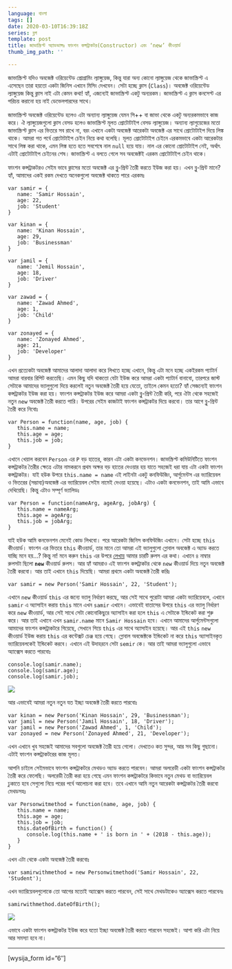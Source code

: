 ```yaml
---
language: বাংলা
tags: []
date: 2020-03-10T16:39:18Z
series: ব্লগ
template: post
title: জাভাস্ক্রিপ্ট অ্যাডভান্সঃ ফাংশন কন্সট্রাকটর(Constructor) এবং ‘new’ কীওয়ার্ড
thumb_img_path: ''

---
```

জাভাস্ক্রিপ্ট যদিও অবজেক্ট ওরিয়েন্টেড প্রোগ্রামিং ল্যাঙ্গুয়েজ, কিন্তু যারা অন্য কোনো ল্যাঙ্গুয়েজ থেকে জাভাস্ক্রিপ্ট এ এসেছেন তারা হয়তো একটা জিনিস এখানে মিসিং দেখবেন। সেটা হচ্ছে ক্লাস (`Class`)। অবজেক্ট ওরিয়েন্টেড ল্যাঙ্গুয়েজ কিন্তু ক্লাস নাই এটা কেমন কথা! হ্যাঁ, এজন্যেই জাভাস্ক্রিপ্ট একটু অন্যরকম। জাভাস্ক্রিপ্ট এ ক্লাস কনসেপ্ট এর পরিচয় করানো হয় নাই ডেভেলপারদের সাথে।

জাভাস্ক্রিপ্ট অবজেক্ট ওরিয়েন্টেড হলেও এটা অন্যান্য ল্যাঙ্গুয়েজ যেমন সি++ বা জাভা থেকে একটু অন্যরকমভাবে কাজ করে। ঐ ল্যাঙ্গুয়েজগুলো ক্লাস বেসড হলেও জাভাস্ক্রিপ্ট মূলত প্রোটোটাইপ বেসড ল্যাঙ্গুয়েজ। অন্যান্য ল্যাগুয়েজের মতো জাভাস্ক্রিপ্ট ক্লাস এর ভিতরে সব রাখে না, বরং এখানে একটা অবজেক্ট আরেকটা অবজেক্ট এর সাথে প্রোটোটাইপ দিয়ে লিঙ্ক থাকে। আমরা গত পর্বে প্রোটোটাইপ চেইন নিয়ে কথা বলেছি। মূলত প্রোটোটাইপ চেইনে এরকমভাবে একটা আরেকটার সাথে লিঙ্ক করা থাকে, এমন লিঙ্ক হতে হতে সবশেষে নাল `null` হয়ে যায়। নাল এর কোনো প্রোটোটাইপ নেই, অর্থাৎ এটাই প্রোটোটাইপ চেইনের শেষ। জাভাস্ক্রিপ্ট এ বলতে গেলে সব অবজেক্টই এরকম প্রোটোটাইপ চেইন থাকে।

ফাংশন কন্সট্রাকটরও সেইম ভাবে ক্লাসের মতো অবজেক্ট এর ব্লু-প্রিন্ট তৈরী করতে ইউজ করা হয়। এখন ব্লু-প্রিন্ট মানে? হ্যাঁ, আমাদের একই রকম দেখতে অনেকগুলো অবজেক্ট থাকতে পারে এরকমঃ

    var samir = { 
       name: 'Samir Hossain',
       age: 22,
       job: 'Student'
    }

    var kinan = { 
       name: 'Kinan Hossain',
       age: 29,
       job: 'Businessman'
    }

    var jamil = { 
       name: 'Jemil Hossain',
       age: 18,
       job: 'Driver'
    }

    var zawad = { 
       name: 'Zawad Ahmed',
       age: 1,
       job: 'Child'
    }

    var zonayed = { 
       name: 'Zonayed Ahmed',
       age: 21,
       job: 'Developer'
    }

এখন প্রত্যেকটা অবজেক্ট আমাদের আলাদা আলাদা করে লিখতে হচ্ছে এখানে, কিন্তু এটা মনে হচ্ছে একইরকম প্যাটার্ন আমরা বারবার রিপিট করতেছি। এমন কিছু যদি থাকতো যেটা ইউজ করে আমরা একটা প্যাটার্ন বানাবো, তারপরে জাস্ট সেটাকে আমাদের ভ্যালুগুলো দিয়ে করলেই নতুন অবজেক্ট তৈরী হয়ে যেতো, তাইলে কেমন হতো? হ্যাঁ সেজন্যেই ফাংশন কন্সট্রাকটর ইউজ করা হয়। ফাংশন কন্সট্রাকটর ইউজ করে আমরা একটা ব্লু-প্রিন্ট তৈরী করি, পরে ঐটা থেকে সহজেই নতুন `new` অবজেক্ট তৈরী করতে পারি। উপরের সেইম কাজটাই ফাংশন কন্সট্রাকটর দিয়ে করবো। তার আগে ব্লু-প্রিন্ট তৈরী করে নিবোঃ

    var Person = function(name, age, job) {
       this.name = name;
       this.age = age;
       this.job = job;
    }

এখানে খেয়াল করবেন `Person` এর `P` বড় হাতের, কারন এটা একটা কনভেনশন। জাভস্ক্রিপ্ট কমিউনিটিতে ফাংশন কন্সট্রাকটর তৈরীর ক্ষেত্রে এটার নামকরনে প্রথম অক্ষর বড় হাতের দেওয়ার হয় যাতে সহজেই ধরা যায় এটা একটা ফাংশন কন্সট্রাকটর। যাই হউক উপরে `this.name = name` এই লাইনটা একটু কনফিউজিং, আর্গুমেন্টস এর ভ্যারিয়েবল ও ভিতরের (সম্ভাব্য)অবজেক্ট এর ভ্যারিয়েবল সেইম নামেই দেওয়া হয়েছে। এটাও একটা কনভেনশন, তাই আমি এভাবে দেখিয়েছি। কিন্তু এটাও সম্পূর্ণ ভ্যালিডঃ

    var Person = function(nameArg, ageArg, jobArg) {
       this.name = nameArg;
       this.age = ageArg;
       this.job = jobArg;
    }

যাই হউক আমি কনভেনশন মেনেই কোড লিখবো। পরে আরেকটা জিনিস কনফিউজিং এখানে। সেটা হচ্ছে `this` কীওয়ার্ড। ফাংশন এর ভিতরে `this` কীওয়ার্ড, তার মানে তো আমরা এই ভ্যালুগুলো গ্লোবাল অবজেক্ট এ অ্যাড করতে যাচ্ছি মনে হয়…? কিন্তু না! মনে করুন `this` এর উপরে [লেখায়](https://js.zonayed.me/#/js-advance/352) আমার চারটি রুলস এর কথা। এখানে ৪ নাম্বার রুলসটা ছিলো **`new`** কীওয়ার্ড রুলস। আর হ্যাঁ আমরাও এই ফাংশন কন্সট্রাকটর থেকে `new` কীওয়ার্ড দিয়ে নতুন অবজেক্ট তৈরী করবো। আর তাই এখানে `this` দিয়েছি। আমরা প্রথমে একটা অবজেক্ট তৈরী করিঃ

    var samir = new Person('Samir Hossain', 22, 'Student');

এখানে `new` কীওয়ার্ড `this` এর জন্যে ভ্যালু নির্ধারণ করছে, আর সেই সাথে পুরোটা আমরা একটা ভ্যারিয়েবলে, এখানে `samir` এ অ্যাসাইন করায় `this` মানে এখন `samir` এখানে। এভাবেই বাতাসের উপরে `this` এর ভ্যালু নির্ধারণ করে `new` কীওয়ার্ড, আর সেই সাথে সেটা কোনোকিছুরে অ্যাসাইন করা হলে `this` এ সেটাকে ইন্ডিকেট করা শুরু করে। আর তাই এখানে এখন `samir.name` মানে `Samir Hossain` হবে। এখানে আমাদের আর্গুমেন্টসগুলো আমাদের ফাংশন কন্সট্রাকটরে গিয়েছে, সেখানে গিয়ে `this` এর সাথে অ্যাসাইন হয়েছে। আর এই `this` `new` কীওয়ার্ড ইউজ করায় `this` এর কন্টেক্সট চেঞ্জ হয়ে গেছে। গ্লোবাল অবজেক্টকে ইন্ডিকেট না করে `this` অ্যাসাইনকৃত ভ্যারিয়েবলকেই ইন্ডিকেট করবে। এখানে এই উদাহরনে সেটা `semir` কে। আর তাই আমরা ভ্যালুগুলো এভাবে অ্যাক্সেস করতে পারবোঃ

    console.log(samir.name);
    console.log(samir.age);
    console.log(samir.job);

![](https://cdn-images-1.medium.com/max/800/1*pVFkBElGYdWqfRNd5nb7Tw.png)

আর এভাবেই আমরা নতুন নতুন যত ইচ্ছা অবজেক্ট তৈরী করতে পারবোঃ

    var kinan = new Person('Kinan Hossain', 29, 'Businessman');
    var jamil = new Person('Jamil Hossain', 18, 'Driver');
    var jamil = new Person('Zawad Ahmed', 1, 'Child');
    var zonayed = new Person('Zonayed Ahmed', 21, 'Developer');

এখন এখানে খুব সহজেই আমাদের সবগুলো অবজেক্ট তৈরী হয়ে গেলো। দেখতেও কত সুন্দর, আর সব কিছু গুছানো। এটাই ফাংশন কন্সট্রাকটরের কাজ মূলত।

আপনি চাইলে সেইমভাবে ফাংশন কন্সট্রাকটরে মেথডও অ্যাড করতে পারবেন। আমরা অলরেডী একটা ফাংশন কন্সট্রাকটর তৈরী করে ফেলেছি। অলরেডী তৈরী করা হয়ে গেছে এমন ফাংশন কন্সট্রাকটরে কিভাবে নতুন মেথড বা ভ্যারিয়েবল ঢুকাতে হবে সেগুলো নিয়ে পরের পর্বে আলোচনা করা হবে। তবে এখানে আমি নতুন আরেকটা কন্সট্রাকটর তৈরী করবো মেথডসহঃ

    var Personwitmethod = function(name, age, job) {
       this.name = name;
       this.age = age;
       this.job = job;
       this.dateOfBirth = function() {
          console.log(this.name + ' is born in ' + (2018 - this.age));
       }
    }

এখন এটা থেকে একটা অবজেক্ট তৈরী করবোঃ

    var samirwithmethod = new Personwitmethod('Samir Hossain', 22, 'Student');

এখন ভ্যারিয়েবলগুলোকে তো আগের মতোই অ্যাক্সেস করতে পারবেন, সেই সাথে মেথডটাকেও অ্যাক্সেস করতে পারবেনঃ

    samirwithmethod.dateOfBirth();

![](https://cdn-images-1.medium.com/max/800/1*0oyV9aFTBrkllnPJ6nvPHA.png)

এভাবে একটা ফাংশন কন্সট্রাকটর ইউজ করে যতো ইচ্ছা অবজেক্ট তৈরী করতে পারবেন সহজেই। আশা করি এটা নিয়ে আর সমস্যা হবে না।

***

\[wysija_form id=”6″\]